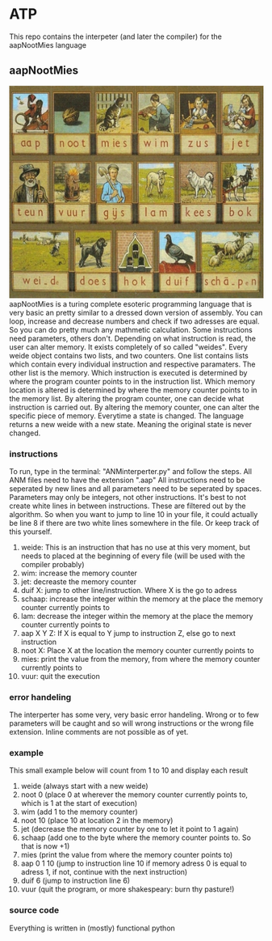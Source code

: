 # ATP
This repo contains the interpeter (and later the compiler) for the aapNootMies language

## aapNootMies
![image](./Aap-Noot-Mies-Leesplankje.jpg)
aapNootMies is a turing complete esoteric programming language that is very basic an pretty similar to a dressed down version of assembly. You can loop, increase and decrease numbers and check if two adresses are equal. So you can do pretty much any mathmetic calculation.
Some instructions need parameters, others don't. Depending on what instruction is read, the user can alter memory. 
It exists completely of so called "weides". Every weide object contains two lists, and two counters. One list contains lists which contain every individual instruction and respective paramaters. The other list is the memory. Which instruction is executed is determined by where the program counter points to in the instruction list. Which memory location is altered is determined by where the memory counter points to in the memory list. By altering the program counter, one can decide what instruction is carried out. By altering the memory counter, one can alter the specific piece of memory. Everytime a state is changed. The language returns a new weide with a new state. Meaning the original state is never changed.

### instructions
To run, type in the terminal: "ANMinterperter.py" and follow the steps. All ANM files need to have the extension ".aap"
All instructions need to be seperated by new lines and all parameters need to be seperated by spaces. Parameters may only be integers, not other instructions.
It's best to not create white lines in between instructions. These are filtered out by the algorithm. So when you want to jump to line 10 in your file, it could actually be line 8 if there are two white lines somewhere in the file. Or keep track of this yourself.

1. weide: This is an instruction that has no use at this very moment, but needs to placed at the beginning of every file (will be used with the compiler probably)
2. wim: increase the memory counter
3. jet: decreaste the memory counter
4. duif X: jump to other line/instruction. Where X is the go to adress
5. schaap: increase the integer within the memory at the place the memory counter currently points to
6. lam: decrease the integer within the memory at the place the memory counter currently points to
7. aap X Y Z: If X is equal to Y jump to instruction Z, else go to next instruction
8. noot X: Place X at the location the memory counter currently points to
9. mies: print the value from the memory, from where the memory counter currently points to
10. vuur: quit the execution

### error handeling
The interperter has some very, very basic error handeling. Wrong or to few parameters will be caught and so will wrong instructions or the wrong file extension.
Inline comments are not possible as of yet.

### example
This small example below will count from 1 to 10 and display each result

1. weide (always start with a new weide)
2. noot 0 (place 0 at wherever the memory counter currently points to, which is 1 at the start of execution)
3. wim (add 1 to the memory counter)
4. noot 10 (place 10 at location 2 in the memory)
5. jet (decrease the memory counter by one to let it point to 1 again)
6. schaap (add one to the byte where the memory counter points to. So that is now +1)
7. mies (print the value from where the memory counter points to)
8. aap 0 1 10 (jump to instruction line 10 if memory adress 0 is equal to adress 1, if not, continue with the next instruction)
9. duif 6 (jump to instruction line 6)
10. vuur (quit the program, or more shakespeary: burn thy pasture!)

### source code
Everything is written in (mostly) functional python


